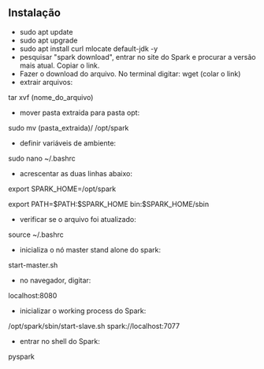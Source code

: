 ## Instalação
- sudo apt update
- sudo apt upgrade
- sudo apt install curl mlocate default-jdk -y
- pesquisar "spark download", entrar no site do Spark e procurar a versão mais atual. Copiar o link.
- Fazer o download do arquivo. No terminal digitar: wget (colar o link)
- extrair arquivos: 
<p>tar xvf (nome_do_arquivo)

- mover pasta extraida para pasta opt: 
<p>sudo mv (pasta_extraida)/ /opt/spark

- definir variáveis de ambiente: 
<p>sudo nano ~/.bashrc

- acrescentar as duas linhas abaixo:
<p>export SPARK_HOME=/opt/spark
<p>export PATH=$PATH:$SPARK_HOME bin:$SPARK_HOME/sbin

- verificar se o arquivo foi atualizado:
<p>source ~/.bashrc

- inicializa o nó master stand alone do spark:
<p>start-master.sh

- no navegador, digitar:
<p>localhost:8080

- inicializar o working process do Spark:
<p>/opt/spark/sbin/start-slave.sh spark://localhost:7077

- entrar no shell do Spark:
<p>pyspark